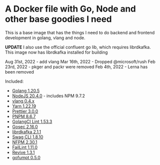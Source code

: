 # A Docker file with Go, Node and other base goodies I need

This is a base image that has the things I need to do backend and frontend development in golang, vlang and node.

**UPDATE** I also use the official confluent go lib, which requires librdkafka. This image now has librdkafka installed for building

Aug 31st, 2022 - add vlang
Mar 16th, 2022 - Dropped @microsoft/rush
Feb 23rd, 2022 - pkger and packr were removed
Feb 4th, 2022 - Lerna has been removed

Included:

- [Golang 1.20.5](https://golang.org/dl/)
- [NodeJS 20.4.0](https://nodejs.org/en/download/current/) - includes NPM 9.7.2
- [vlang 0.4.x](https://vlang.io/)
- [Yarn 1.22.19](https://www.npmjs.com/package/yarn)
- [Prettier 3.0.0](https://www.npmjs.com/package/prettier)
- [PNPM 8.6.7](https://www.npmjs.com/package/pnpm)
- [GolangCI Lint 1.53.3](https://github.com/golangci/golangci-lint)
- [Gosec 2.16.0](https://github.com/securego/gosec)
- [librdkafka 2.1.1](https://github.com/edenhill/librdkafka)
- [Swag CLI 1.8.10](https://github.com/swaggo/swag)
- [NFPM 2.30.1](https://github.com/goreleaser/nfpm)
- [FailLint 1.11.0](https://github.com/fatih/faillint)
- [Revive 1.3.1](https://github.com/mgechev/revive)
- [gofumpt 0.5.0](https://github.com/mvdan/gofumpt)
